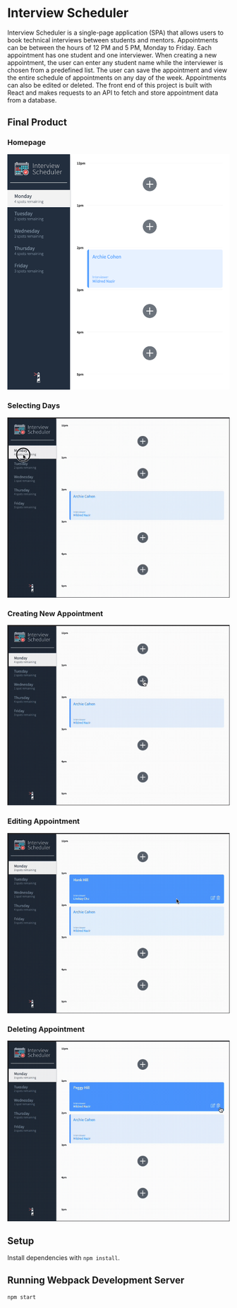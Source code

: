 # Interview Scheduler

Interview Scheduler is a single-page application (SPA) that allows users to book technical interviews between students and mentors. Appointments can be between the hours of 12 PM and 5 PM, Monday to Friday. Each appointment has one student and one interviewer. When creating a new appointment, the user can enter any student name while the interviewer is chosen from a predefined list. The user can save the appointment and view the entire schedule of appointments on any day of the week. Appointments can also be edited or deleted. The front end of this project is built with React and makes requests to an API to fetch and store appointment data from a database.

## Final Product

### Homepage

!["Screenshot of Homepage"](./public/images/homepage.png)

### Selecting Days

!["GIF of Selecting Days"](./public/images/SelectingDays.gif)

### Creating New Appointment

!["GIF of Creating Appointment"](./public/images/Saving.gif)

### Editing Appointment

!["GIF of Editing Appointment"](./public/images/Editing.gif)

### Deleting Appointment

!["GIF of Deleting Appointment"](./public/images/Deleting.gif)

## Setup

Install dependencies with `npm install`.

## Running Webpack Development Server

```sh
npm start
```
